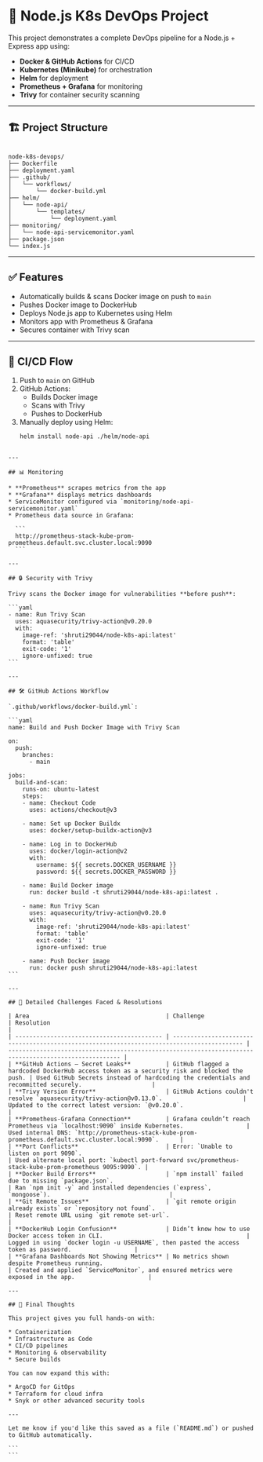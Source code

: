 # 🚀 Node.js K8s DevOps Project

This project demonstrates a complete DevOps pipeline for a Node.js + Express app using:

- **Docker & GitHub Actions** for CI/CD
- **Kubernetes (Minikube)** for orchestration
- **Helm** for deployment
- **Prometheus + Grafana** for monitoring
- **Trivy** for container security scanning

---

## 🏗️ Project Structure

```

node-k8s-devops/
├── Dockerfile
├── deployment.yaml
├── .github/
│   └── workflows/
│       └── docker-build.yml
├── helm/
│   └── node-api/
│       └── templates/
│           └── deployment.yaml
├── monitoring/
│   └── node-api-servicemonitor.yaml
├── package.json
└── index.js

````

---

## ✅ Features

- Automatically builds & scans Docker image on push to `main`
- Pushes Docker image to DockerHub
- Deploys Node.js app to Kubernetes using Helm
- Monitors app with Prometheus & Grafana
- Secures container with Trivy scan

---

## 🔄 CI/CD Flow

1. Push to `main` on GitHub
2. GitHub Actions:
   - Builds Docker image
   - Scans with Trivy
   - Pushes to DockerHub
3. Manually deploy using Helm:
   ```bash
   helm install node-api ./helm/node-api
````

---

## 📊 Monitoring

* **Prometheus** scrapes metrics from the app
* **Grafana** displays metrics dashboards
* ServiceMonitor configured via `monitoring/node-api-servicemonitor.yaml`
* Prometheus data source in Grafana:

  ```
  http://prometheus-stack-kube-prom-prometheus.default.svc.cluster.local:9090
  ```

---

## 🔒 Security with Trivy

Trivy scans the Docker image for vulnerabilities **before push**:

```yaml
- name: Run Trivy Scan
  uses: aquasecurity/trivy-action@v0.20.0
  with:
    image-ref: 'shruti29044/node-k8s-api:latest'
    format: 'table'
    exit-code: '1'
    ignore-unfixed: true
```

---

## 🛠️ GitHub Actions Workflow

`.github/workflows/docker-build.yml`:

```yaml
name: Build and Push Docker Image with Trivy Scan

on:
  push:
    branches:
      - main

jobs:
  build-and-scan:
    runs-on: ubuntu-latest
    steps:
    - name: Checkout Code
      uses: actions/checkout@v3

    - name: Set up Docker Buildx
      uses: docker/setup-buildx-action@v3

    - name: Log in to DockerHub
      uses: docker/login-action@v2
      with:
        username: ${{ secrets.DOCKER_USERNAME }}
        password: ${{ secrets.DOCKER_PASSWORD }}

    - name: Build Docker image
      run: docker build -t shruti29044/node-k8s-api:latest .

    - name: Run Trivy Scan
      uses: aquasecurity/trivy-action@v0.20.0
      with:
        image-ref: 'shruti29044/node-k8s-api:latest'
        format: 'table'
        exit-code: '1'
        ignore-unfixed: true

    - name: Push Docker image
      run: docker push shruti29044/node-k8s-api:latest
```

---

## 🚧 Detailed Challenges Faced & Resolutions

| Area                                       | Challenge                                                                                  | Resolution                                                                                             |
| ------------------------------------------ | ------------------------------------------------------------------------------------------ | ------------------------------------------------------------------------------------------------------ |
| **GitHub Actions – Secret Leaks**          | GitHub flagged a hardcoded DockerHub access token as a security risk and blocked the push. | Used GitHub Secrets instead of hardcoding the credentials and recommitted securely.                    |
| **Trivy Version Error**                    | GitHub Actions couldn't resolve `aquasecurity/trivy-action@v0.13.0`.                       | Updated to the correct latest version: `@v0.20.0`.                                                     |
| **Prometheus-Grafana Connection**          | Grafana couldn’t reach Prometheus via `localhost:9090` inside Kubernetes.                  | Used internal DNS: `http://prometheus-stack-kube-prom-prometheus.default.svc.cluster.local:9090`.      |
| **Port Conflicts**                         | Error: `Unable to listen on port 9090`.                                                    | Used alternate local port: `kubectl port-forward svc/prometheus-stack-kube-prom-prometheus 9095:9090`. |
| **Docker Build Errors**                    | `npm install` failed due to missing `package.json`.                                        | Ran `npm init -y` and installed dependencies (`express`, `mongoose`).                                  |
| **Git Remote Issues**                      | `git remote origin already exists` or `repository not found`.                              | Reset remote URL using `git remote set-url`.                                                           |
| **DockerHub Login Confusion**              | Didn’t know how to use Docker access token in CLI.                                         | Logged in using `docker login -u USERNAME`, then pasted the access token as password.                  |
| **Grafana Dashboards Not Showing Metrics** | No metrics shown despite Prometheus running.                                               | Created and applied `ServiceMonitor`, and ensured metrics were exposed in the app.                     |

---

## 🎯 Final Thoughts

This project gives you full hands-on with:

* Containerization
* Infrastructure as Code
* CI/CD pipelines
* Monitoring & observability
* Secure builds

You can now expand this with:

* ArgoCD for GitOps
* Terraform for cloud infra
* Snyk or other advanced security tools

---

Let me know if you'd like this saved as a file (`README.md`) or pushed to GitHub automatically.

```
```

